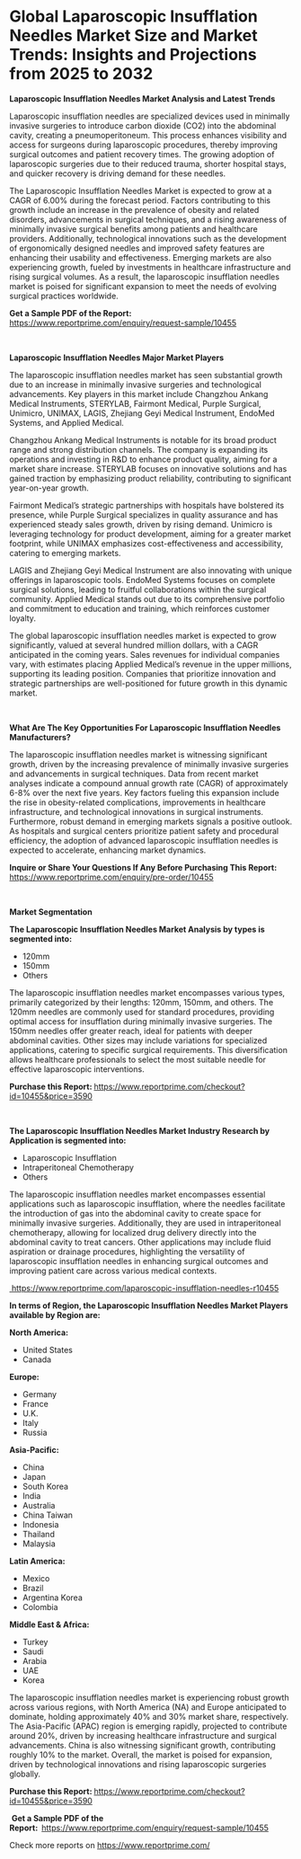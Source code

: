 <p><h1>Global Laparoscopic Insufflation Needles Market Size and Market Trends: Insights and Projections from 2025 to 2032</h1></p><p><strong>Laparoscopic Insufflation Needles Market Analysis and Latest Trends</strong></p>
<p><p>Laparoscopic insufflation needles are specialized devices used in minimally invasive surgeries to introduce carbon dioxide (CO2) into the abdominal cavity, creating a pneumoperitoneum. This process enhances visibility and access for surgeons during laparoscopic procedures, thereby improving surgical outcomes and patient recovery times. The growing adoption of laparoscopic surgeries due to their reduced trauma, shorter hospital stays, and quicker recovery is driving demand for these needles.</p><p>The Laparoscopic Insufflation Needles Market is expected to grow at a CAGR of 6.00% during the forecast period. Factors contributing to this growth include an increase in the prevalence of obesity and related disorders, advancements in surgical techniques, and a rising awareness of minimally invasive surgical benefits among patients and healthcare providers. Additionally, technological innovations such as the development of ergonomically designed needles and improved safety features are enhancing their usability and effectiveness. Emerging markets are also experiencing growth, fueled by investments in healthcare infrastructure and rising surgical volumes. As a result, the laparoscopic insufflation needles market is poised for significant expansion to meet the needs of evolving surgical practices worldwide.</p></p>
<p><strong>Get a Sample PDF of the Report:&nbsp;</strong> <a href="https://www.reportprime.com/enquiry/request-sample/10455?utm_campaign=2997&utm_medium=2&utm_source=Github&utm_content=ia&utm_term=20032025&utm_id=laparoscopic-insufflation-needles">https://www.reportprime.com/enquiry/request-sample/10455</a></p>
<p>&nbsp;</p>
<p><strong>Laparoscopic Insufflation Needles Major Market Players</strong></p>
<p><p>The laparoscopic insufflation needles market has seen substantial growth due to an increase in minimally invasive surgeries and technological advancements. Key players in this market include Changzhou Ankang Medical Instruments, STERYLAB, Fairmont Medical, Purple Surgical, Unimicro, UNIMAX, LAGIS, Zhejiang Geyi Medical Instrument, EndoMed Systems, and Applied Medical. </p><p>Changzhou Ankang Medical Instruments is notable for its broad product range and strong distribution channels. The company is expanding its operations and investing in R&D to enhance product quality, aiming for a market share increase. STERYLAB focuses on innovative solutions and has gained traction by emphasizing product reliability, contributing to significant year-on-year growth.</p><p>Fairmont Medical’s strategic partnerships with hospitals have bolstered its presence, while Purple Surgical specializes in quality assurance and has experienced steady sales growth, driven by rising demand. Unimicro is leveraging technology for product development, aiming for a greater market footprint, while UNIMAX emphasizes cost-effectiveness and accessibility, catering to emerging markets.</p><p>LAGIS and Zhejiang Geyi Medical Instrument are also innovating with unique offerings in laparoscopic tools. EndoMed Systems focuses on complete surgical solutions, leading to fruitful collaborations within the surgical community. Applied Medical stands out due to its comprehensive portfolio and commitment to education and training, which reinforces customer loyalty.</p><p>The global laparoscopic insufflation needles market is expected to grow significantly, valued at several hundred million dollars, with a CAGR anticipated in the coming years. Sales revenues for individual companies vary, with estimates placing Applied Medical’s revenue in the upper millions, supporting its leading position. Companies that prioritize innovation and strategic partnerships are well-positioned for future growth in this dynamic market.</p></p>
<p>&nbsp;</p>
<p><strong>What Are The Key Opportunities For Laparoscopic Insufflation Needles Manufacturers?</strong></p>
<p><p>The laparoscopic insufflation needles market is witnessing significant growth, driven by the increasing prevalence of minimally invasive surgeries and advancements in surgical techniques. Data from recent market analyses indicate a compound annual growth rate (CAGR) of approximately 6-8% over the next five years. Key factors fueling this expansion include the rise in obesity-related complications, improvements in healthcare infrastructure, and technological innovations in surgical instruments. Furthermore, robust demand in emerging markets signals a positive outlook. As hospitals and surgical centers prioritize patient safety and procedural efficiency, the adoption of advanced laparoscopic insufflation needles is expected to accelerate, enhancing market dynamics.</p></p>
<p><strong>Inquire or Share Your Questions If Any Before Purchasing This Report:</strong> <a href="https://www.reportprime.com/enquiry/pre-order/10455?utm_campaign=2997&utm_medium=2&utm_source=Github&utm_content=ia&utm_term=20032025&utm_id=laparoscopic-insufflation-needles">https://www.reportprime.com/enquiry/pre-order/10455</a></p>
<p>&nbsp;</p>
<p><strong>Market Segmentation</strong></p>
<p><strong>The Laparoscopic Insufflation Needles Market Analysis by types is segmented into:</strong></p>
<p><ul><li>120mm</li><li>150mm</li><li>Others</li></ul></p>
<p><p>The laparoscopic insufflation needles market encompasses various types, primarily categorized by their lengths: 120mm, 150mm, and others. The 120mm needles are commonly used for standard procedures, providing optimal access for insufflation during minimally invasive surgeries. The 150mm needles offer greater reach, ideal for patients with deeper abdominal cavities. Other sizes may include variations for specialized applications, catering to specific surgical requirements. This diversification allows healthcare professionals to select the most suitable needle for effective laparoscopic interventions.</p></p>
<p><strong>Purchase this Report:&nbsp;</strong><a href="https://www.reportprime.com/checkout?id=10455&price=3590&utm_campaign=2997&utm_medium=2&utm_source=Github&utm_content=ia&utm_term=20032025&utm_id=laparoscopic-insufflation-needles">https://www.reportprime.com/checkout?id=10455&price=3590</a></p>
<p>&nbsp;</p>
<p><strong>The Laparoscopic Insufflation Needles Market Industry Research by Application is segmented into:</strong></p>
<p><ul><li>Laparoscopic Insufflation</li><li>Intraperitoneal Chemotherapy</li><li>Others</li></ul></p>
<p><p>The laparoscopic insufflation needles market encompasses essential applications such as laparoscopic insufflation, where the needles facilitate the introduction of gas into the abdominal cavity to create space for minimally invasive surgeries. Additionally, they are used in intraperitoneal chemotherapy, allowing for localized drug delivery directly into the abdominal cavity to treat cancers. Other applications may include fluid aspiration or drainage procedures, highlighting the versatility of laparoscopic insufflation needles in enhancing surgical outcomes and improving patient care across various medical contexts.</p></p>
<p><a href="https://www.reportprime.com/laparoscopic-insufflation-needles-r10455?utm_campaign=2997&utm_medium=2&utm_source=Github&utm_content=ia&utm_term=20032025&utm_id=laparoscopic-insufflation-needles">&nbsp;https://www.reportprime.com/laparoscopic-insufflation-needles-r10455</a></p>
<p><strong>In terms of Region, the Laparoscopic Insufflation Needles Market Players available by Region are:</strong></p>
<p>
    <p> <strong> North America: </strong>
        <ul>
            <li>United States</li>
            <li>Canada</li>
        </ul>
        </p> 
    <p> <strong> Europe: </strong>
        <ul>
            <li>Germany</li>
            <li>France</li>
            <li>U.K.</li>
            <li>Italy</li>
            <li>Russia</li>
        </ul>
        </p> 
    <p> <strong> Asia-Pacific: </strong>
        <ul>
            <li>China</li>
            <li>Japan</li>
            <li>South Korea</li>
            <li>India</li>
            <li>Australia</li>
            <li>China Taiwan</li>
            <li>Indonesia</li>
            <li>Thailand</li>
            <li>Malaysia</li>
        </ul>
        </p> 
    <p> <strong> Latin America: </strong>
        <ul>
            <li>Mexico</li>
            <li>Brazil</li>
            <li>Argentina Korea</li>
            <li>Colombia</li>
        </ul>
        </p> 
    <p> <strong> Middle East & Africa: </strong>
        <ul>
            <li>Turkey</li>
            <li>Saudi</li>
            <li>Arabia</li>
            <li>UAE</li>
            <li>Korea</li>
        </ul>
    </p>
    </p>
<p><p>The laparoscopic insufflation needles market is experiencing robust growth across various regions, with North America (NA) and Europe anticipated to dominate, holding approximately 40% and 30% market share, respectively. The Asia-Pacific (APAC) region is emerging rapidly, projected to contribute around 20%, driven by increasing healthcare infrastructure and surgical advancements. China is also witnessing significant growth, contributing roughly 10% to the market. Overall, the market is poised for expansion, driven by technological innovations and rising laparoscopic surgeries globally.</p></p>
<p><strong>Purchase this Report: </strong><a href="https://www.reportprime.com/checkout?id=10455&price=3590&utm_campaign=2997&utm_medium=2&utm_source=Github&utm_content=ia&utm_term=20032025&utm_id=laparoscopic-insufflation-needles">https://www.reportprime.com/checkout?id=10455&price=3590</a></p>
<p>&nbsp;<strong>Get a Sample PDF of the Report:&nbsp;&nbsp;</strong><a href="https://www.reportprime.com/enquiry/request-sample/10455?utm_campaign=2997&utm_medium=2&utm_source=Github&utm_content=ia&utm_term=20032025&utm_id=laparoscopic-insufflation-needles">https://www.reportprime.com/enquiry/request-sample/10455</a></p>
<p><strong></strong></p>
<p>Check more reports on <a href="https://www.reportprime.com/?utm_campaign=2997&utm_medium=2&utm_source=Github&utm_content=ia&utm_term=20032025&utm_id=laparoscopic-insufflation-needles">https://www.reportprime.com/</a></p>